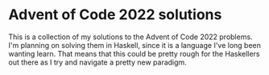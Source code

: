 # Advent of Code 2022 solutions

This is a collection of my solutions to the Advent of Code 2022 problems.
I'm planning on solving them in Haskell, since it is a language I've long been wanting learn.
That means that this could be pretty rough for the Haskellers out there as I try and navigate a pretty new paradigm.
